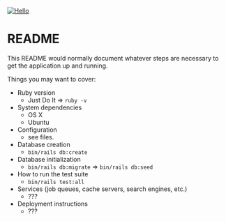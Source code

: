 [![Hello](https://github.com/seahal/demo-application-ror/actions/workflows/example.yaml/badge.svg)](https://github.com/seahal/demo-application-ror/actions/workflows/example.yaml)
# README

This README would normally document whatever steps are necessary to get the
application up and running.

Things you may want to cover:

* Ruby version
  - Just Do It => `ruby -v`
* System dependencies
  - OS X
  - Ubuntu
* Configuration
  - see files.
* Database creation
  - `bin/rails db:create`
* Database initialization
  - `bin/rails db:migrate` => `bin/rails db:seed`
* How to run the test suite
  - `bin/rails test:all`
* Services (job queues, cache servers, search engines, etc.)
  - ???
* Deployment instructions
  - ???
